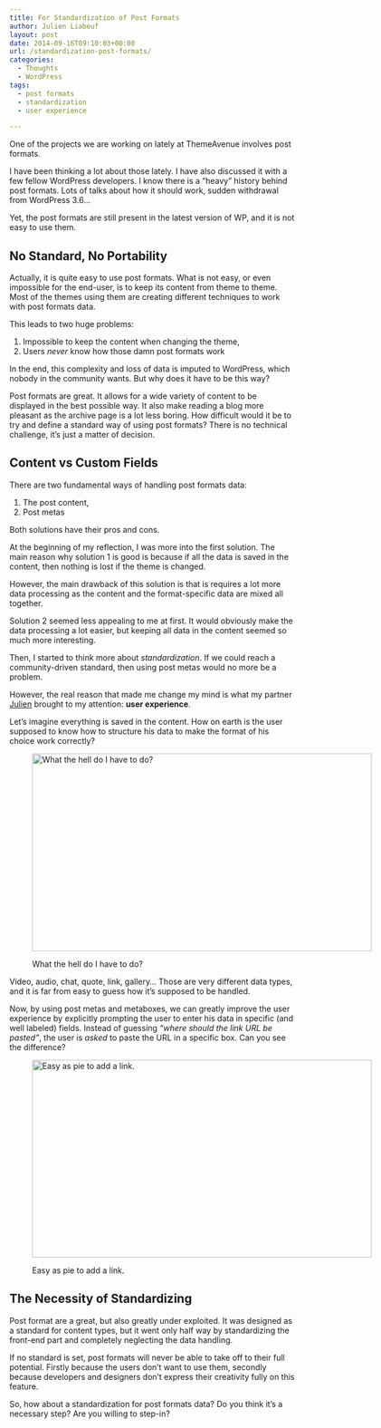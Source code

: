 ```yaml
---
title: For Standardization of Post Formats
author: Julien Liabeuf
layout: post
date: 2014-09-16T09:10:03+00:00
url: /standardization-post-formats/
categories:
  - Thoughts
  - WordPress
tags:
  - post formats
  - standardization
  - user experience

---
```

One of the projects we are working on lately at ThemeAvenue involves post formats.

I have been thinking a lot about those lately. I have also discussed it with a few fellow WordPress developers. I know there is a &#8220;heavy&#8221; history behind post formats. Lots of talks about how it should work, sudden withdrawal from WordPress 3.6&#8230;

Yet, the post formats are still present in the latest version of WP, and it is not easy to use them.

## No Standard, No Portability

Actually, it is quite easy to use post formats. What is not easy, or even impossible for the end-user, is to keep its content from theme to theme. Most of the themes using them are creating different techniques to work with post formats data.

This leads to two huge problems:

  1. Impossible to keep the content when changing the theme,
  2. Users _never_ know how those damn post formats work

In the end, this complexity and loss of data is imputed to WordPress, which nobody in the community wants. But why does it have to be this way?

Post formats are great. It allows for a wide variety of content to be displayed in the best possible way. It also make reading a blog more pleasant as the archive page is a lot less boring. How difficult would it be to try and define a standard way of using post formats? There is no technical challenge, it&#8217;s just a matter of decision.

## Content vs Custom Fields

There are two fundamental ways of handling post formats data:

  1. The post content,
  2. Post metas

Both solutions have their pros and cons.

At the beginning of my reflection, I was more into the first solution. The main reason why solution 1 is good is because if all the data is saved in the content, then nothing is lost if the theme is changed.

However, the main drawback of this solution is that is requires a lot more data processing as the content and the format-specific data are mixed all together.

Solution 2 seemed less appealing to me at first. It would obviously make the data processing a lot easier, but keeping all data in the content seemed so much more interesting.

Then, I started to think more about _standardization_. If we could reach a community-driven standard, then using post metas would no more be a problem.

However, the real reason that made me change my mind is what my partner [Julien][1] brought to my attention: **user experience**.

Let&#8217;s imagine everything is saved in the content. How on earth is the user supposed to know how to structure his data to make the format of his choice work correctly?<figure id="attachment_650" style="width: 600px" class="wp-caption aligncenter">

<img class="size-large wp-image-650" src="https://themeavenue.net/wp-content/uploads/2014/09/link-post-format-messy-1024x596.png" alt="What the hell do I have to do?" width="600" height="349" srcset="http://themeavenue.dev/wp-content/uploads/2014/09/link-post-format-messy-1024x596.png 1024w, http://themeavenue.dev/wp-content/uploads/2014/09/link-post-format-messy-300x175.png 300w, http://themeavenue.dev/wp-content/uploads/2014/09/link-post-format-messy-768x447.png 768w, http://themeavenue.dev/wp-content/uploads/2014/09/link-post-format-messy.png 1355w" sizes="(max-width: 600px) 100vw, 600px" /><figcaption class="wp-caption-text">What the hell do I have to do?</figcaption></figure> 

Video, audio, chat, quote, link, gallery&#8230; Those are very different data types, and it is far from easy to guess how it&#8217;s supposed to be handled.

Now, by using post metas and metaboxes, we can greatly improve the user experience by explicitly prompting the user to enter his data in specific (and well labeled) fields. Instead of guessing _&#8220;where should the link URL be pasted&#8221;_, the user is _asked_ to paste the URL in a specific box. Can you see the difference?<figure id="attachment_651" style="width: 600px" class="wp-caption aligncenter">

<img class="size-large wp-image-651" src="https://themeavenue.net/wp-content/uploads/2014/09/link-post-format-1024x596.png" alt="Easy as pie to add a link." width="600" height="349" srcset="http://themeavenue.dev/wp-content/uploads/2014/09/link-post-format-1024x596.png 1024w, http://themeavenue.dev/wp-content/uploads/2014/09/link-post-format-300x175.png 300w, http://themeavenue.dev/wp-content/uploads/2014/09/link-post-format-768x447.png 768w, http://themeavenue.dev/wp-content/uploads/2014/09/link-post-format.png 1355w" sizes="(max-width: 600px) 100vw, 600px" /><figcaption class="wp-caption-text">Easy as pie to add a link.</figcaption></figure> 

## The Necessity of Standardizing

Post format are a great, but also greatly under exploited. It was designed as a standard for content types, but it went only half way by standardizing the front-end part and completely neglecting the data handling.

If no standard is set, post formats will never be able to take off to their full potential. Firstly because the users don&#8217;t want to use them, secondly because developers and designers don&#8217;t express their creativity fully on this feature.

So, how about a standardization for post formats data? Do you think it&#8217;s a necessary step? Are you willing to step-in?

 [1]: https://themeavenue.net/author/julienv/